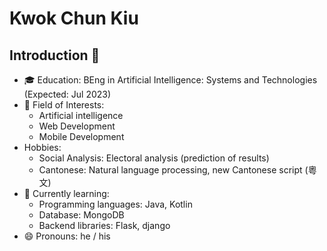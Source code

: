 # Kwok Chun Kiu
<!-- A detailed resume can be found above. -->

## Introduction 👋

- 🎓 Education: BEng in Artificial Intelligence: Systems and Technologies (Expected: Jul 2023)
- 🔭 Field of Interests:
  - Artificial intelligence
  - Web Development
  - Mobile Development
- Hobbies:
  - Social Analysis: Electoral analysis (prediction of results)
  - Cantonese: Natural language processing, new Cantonese script (粵文)
- 🌱 Currently learning:
  - Programming languages: Java, Kotlin
  - Database: MongoDB
  - Backend libraries: Flask, django
- 😄 Pronouns: he / his

<!--
**kwokck6/kwokck6** is a ✨ _special_ ✨ repository because its `README.md` (this file) appears on your GitHub profile.

Here are some ideas to get you started:

- 🔭 I’m currently working on ...
- 🌱 I’m currently learning ...
- 👯 I’m looking to collaborate on ...
- 🤔 I’m looking for help with ...
- 💬 Ask me about ...
- 📫 How to reach me: ...
- 😄 Pronouns: ...
- ⚡ Fun fact: ...
-->
